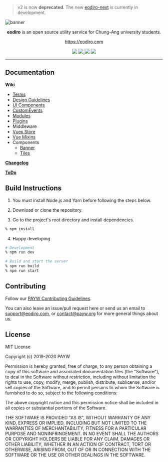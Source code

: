 > v2 is now **deprecated**. The new [eodiro-next](https://github.com/paywteam/eodiro-next) is currently in development.

![banner](https://user-images.githubusercontent.com/19797697/73181225-d21c1b80-40e4-11ea-80b1-d84fa6bb3a0a.png)

<p align="center"><b>eodiro</b> is an open source utility service for Chung-Ang university students.</p>
<p align="center">
  <a href="https://eodiro.com">https://eodiro.com</a>
</p>

<p align="center">
  <img src="https://img.shields.io/github/license/paywteam/eodiro" />
  <a href="https://github.com/paywteam/eodiro/actions">
    <img src="https://github.com/paywteam/eodiro/workflows/ci/badge.svg" />
  </a>
  <img src="https://img.shields.io/github/v/release/paywteam/eodiro" />
  <img src="https://img.shields.io/github/stars/paywteam/eodiro?style=social" />
</p>

---

## Documentation

**Wiki**

- [Terms](https://github.com/paywteam/eodiro/blob/master/docs/wiki/Terms.md)
- [Design Guidelines](https://github.com/paywteam/eodiro/blob/master/docs/wiki/Design-Guidelines.md)
- [UI Components](https://github.com/paywteam/eodiro/blob/master/docs/wiki/UI-Components.md)
- [CustomEvents](https://github.com/paywteam/eodiro/blob/master/docs/wiki/CustomEvents.md)
- [Modules](https://github.com/paywteam/eodiro/blob/master/docs/wiki/Modules.md)
- [Plugins](https://github.com/paywteam/eodiro/blob/master/docs/wiki/Plugins.md)
- Middleware
- [Vuex Store](https://github.com/paywteam/eodiro/blob/master/docs/wiki/Vuex-Store.md)
- [Vue Mixins](https://github.com/paywteam/eodiro/blob/master/docs/wiki/Vue-Mixins.md)
- Components
  - [Banner](https://github.com/paywteam/eodiro/blob/master/docs/wiki/Banner.md)
  - [Tiles](https://github.com/paywteam/eodiro/blob/master/docs/wiki/Tiles.md)

**[Changelog](https://github.com/paywteam/eodiro/blob/master/docs/Changelog.md)**

**[ToDo](https://github.com/paywteam/eodiro/blob/master/docs/ToDo.md)**

## Build Instructions

1. You must install Node.js and Yarn before following the steps below.

2. Download or clone the repository.

3. Go to the project's root directory and install dependencies.

```zsh
% npm install
```

4. Happy developing

```zsh
# Development
% npm run dev
```

```zsh
# Build and start the server
% npm run build
% npm run start
```

## Contributing

Follow our [PAYW Contributing Guidelines](https://github.com/paywteam/contributing-guidelines).

You can also leave an issue/pull request here or send us an email to support@eodiro.com, or contact@payw.org for more general things about us.

## License

MIT License

Copyright (c) 2019-2020 PAYW

Permission is hereby granted, free of charge, to any person obtaining a copy
of this software and associated documentation files (the "Software"), to deal
in the Software without restriction, including without limitation the rights
to use, copy, modify, merge, publish, distribute, sublicense, and/or sell
copies of the Software, and to permit persons to whom the Software is
furnished to do so, subject to the following conditions:

The above copyright notice and this permission notice shall be included in all
copies or substantial portions of the Software.

THE SOFTWARE IS PROVIDED "AS IS", WITHOUT WARRANTY OF ANY KIND, EXPRESS OR
IMPLIED, INCLUDING BUT NOT LIMITED TO THE WARRANTIES OF MERCHANTABILITY,
FITNESS FOR A PARTICULAR PURPOSE AND NONINFRINGEMENT. IN NO EVENT SHALL THE
AUTHORS OR COPYRIGHT HOLDERS BE LIABLE FOR ANY CLAIM, DAMAGES OR OTHER
LIABILITY, WHETHER IN AN ACTION OF CONTRACT, TORT OR OTHERWISE, ARISING FROM,
OUT OF OR IN CONNECTION WITH THE SOFTWARE OR THE USE OR OTHER DEALINGS IN THE
SOFTWARE.
